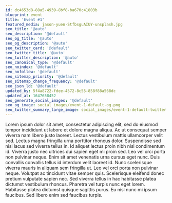 ```yaml
---
id: dc4653d8-88a5-4939-8bf8-ba670c41803b
blueprint: event
title: 'Event #1'
featured_media: jason-yuen-StfbsguAIUY-unsplash.jpg
seo_title: '@auto'
seo_description: '@default'
seo_og_title: '@auto'
seo_og_description: '@auto'
seo_twitter_card: '@default'
seo_twitter_title: '@auto'
seo_twitter_description: '@auto'
seo_canonical_type: '@default'
seo_noindex: '@default'
seo_nofollow: '@default'
seo_sitemap_priority: '@default'
seo_sitemap_change_frequency: '@default'
seo_json_ld: '@default'
updated_by: 5f4a8722-fdee-4572-8c55-858f88a568dc
updated_at: 1647658452
seo_generate_social_images: '@default'
seo_og_image: social_images/event-1-default-og.png
seo_twitter_summary_large_image: social_images/event-1-default-twitter.png
---
```

Lorem ipsum dolor sit amet, consectetur adipiscing elit, sed do eiusmod tempor incididunt ut labore et dolore magna aliqua. Ac ut consequat semper viverra nam libero justo laoreet. Lectus vestibulum mattis ullamcorper velit sed. Lectus magna fringilla urna porttitor rhoncus dolor. Suspendisse sed nisi lacus sed viverra tellus in. Id aliquet lectus proin nibh nisl condimentum id. Viverra justo nec ultrices dui sapien eget mi proin sed. Leo vel orci porta non pulvinar neque. Enim sit amet venenatis urna cursus eget nunc. Duis convallis convallis tellus id interdum velit laoreet id. Nunc scelerisque viverra mauris in aliquam sem fringilla ut. Leo vel orci porta non pulvinar neque. Volutpat ac tincidunt vitae semper quis. Scelerisque eleifend donec pretium vulputate sapien nec. Sed viverra tellus in hac habitasse platea dictumst vestibulum rhoncus. Pharetra vel turpis nunc eget lorem. Habitasse platea dictumst quisque sagittis purus. Eu nisl nunc mi ipsum faucibus. Sed libero enim sed faucibus turpis.